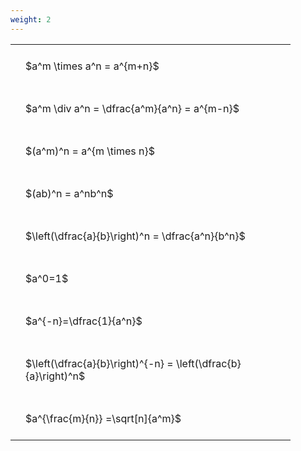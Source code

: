 ```yaml
---
weight: 2
---
```


<style type="text/css">
#T_1ccde th.col_heading {
  text-align: left;
  font-size: 1em;
}
#T_1ccde td {
  text-align: left;
  font-size: 1em;
  padding: 1.5em;
}
#T_1ccde_row0_col0, #T_1ccde_row1_col0, #T_1ccde_row2_col0, #T_1ccde_row3_col0, #T_1ccde_row4_col0, #T_1ccde_row5_col0, #T_1ccde_row6_col0, #T_1ccde_row7_col0, #T_1ccde_row8_col0 {
  width: 400px;
  white-space: pre-wrap;
}
</style>
<table id="T_1ccde">
  <thead>
  </thead>
  <tbody>
    <tr>
      <td id="T_1ccde_row0_col0" class="data row0 col0" >$a^m \times a^n = a^{m+n}$</td>
    </tr>
    <tr>
      <td id="T_1ccde_row1_col0" class="data row1 col0" >$a^m \div a^n = \dfrac{a^m}{a^n} = a^{m-n}$</td>
    </tr>
    <tr>
      <td id="T_1ccde_row2_col0" class="data row2 col0" >$(a^m)^n = a^{m \times n}$</td>
    </tr>
    <tr>
      <td id="T_1ccde_row3_col0" class="data row3 col0" >$(ab)^n = a^nb^n$</td>
    </tr>
    <tr>
      <td id="T_1ccde_row4_col0" class="data row4 col0" >$\left(\dfrac{a}{b}\right)^n = \dfrac{a^n}{b^n}$</td>
    </tr>
    <tr>
      <td id="T_1ccde_row5_col0" class="data row5 col0" >$a^0=1$</td>
    </tr>
    <tr>
      <td id="T_1ccde_row6_col0" class="data row6 col0" >$a^{-n}=\dfrac{1}{a^n}$</td>
    </tr>
    <tr>
      <td id="T_1ccde_row7_col0" class="data row7 col0" >$\left(\dfrac{a}{b}\right)^{-n} = \left(\dfrac{b}{a}\right)^n$</td>
    </tr>
    <tr>
      <td id="T_1ccde_row8_col0" class="data row8 col0" >$a^{\frac{m}{n}} =\sqrt[n]{a^m}$</td>
    </tr>
  </tbody>
</table>
